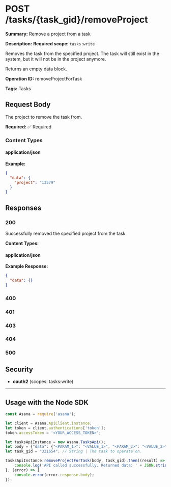 # POST /tasks/{task_gid}/removeProject

**Summary:** Remove a project from a task

**Description:** <b>Required scope: </b><code>tasks:write</code>

Removes the task from the specified project. The task will still exist in
the system, but it will not be in the project anymore.

Returns an empty data block.

**Operation ID:** removeProjectForTask

**Tags:** Tasks

## Request Body

The project to remove the task from.

**Required:** ✅ Required

### Content Types

#### application/json

**Example:**

```json
{
  "data": {
    "project": "13579"
  }
}
```

## Responses

### 200

Successfully removed the specified project from the task.

**Content Types:**

#### application/json

**Example Response:**

```json
{
  "data": {}
}
```

### 400
<reference>

### 401
<reference>

### 403
<reference>

### 404
<reference>

### 500
<reference>

## Security

- **oauth2** (scopes: tasks:write)


---

## Usage with the Node SDK

```javascript
const Asana = require('asana');

let client = Asana.ApiClient.instance;
let token = client.authentications['token'];
token.accessToken = '<YOUR_ACCESS_TOKEN>';

let tasksApiInstance = new Asana.TasksApi();
let body = {"data": {"<PARAM_1>": "<VALUE_1>", "<PARAM_2>": "<VALUE_2>",}}; // Object | The project to remove the task from.
let task_gid = "321654"; // String | The task to operate on.

tasksApiInstance.removeProjectForTask(body, task_gid).then((result) => {
    console.log('API called successfully. Returned data: ' + JSON.stringify(result.data, null, 2));
}, (error) => {
    console.error(error.response.body);
});

```